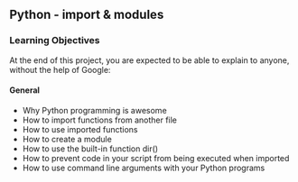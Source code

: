 ## Python - import & modules

### Learning Objectives

At the end of this project, you are expected to be able to explain to anyone, without the help of Google:

#### General

- Why Python programming is awesome
- How to import functions from another file
- How to use imported functions
- How to create a module
- How to use the built-in function dir()
- How to prevent code in your script from being executed when imported
- How to use command line arguments with your Python programs
